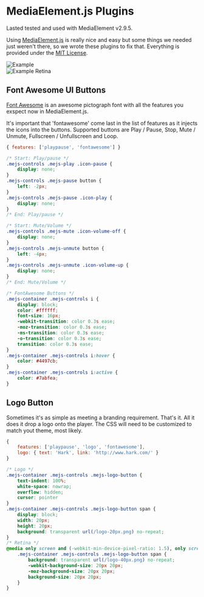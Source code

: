 # MediaElement.js Plugins

Lasted tested and used with MediaElement v2.9.5.

Using [MediaElement.js](http://mediaelementjs.com/) is really nice and easy but some things we needed just weren't there, so we wrote these plugins to fix that. Everything is provided under the [MIT License](http://opensource.org/licenses/mit-license.php).

![Example](https://raw.github.com/hark/mediaelement-plugins/master/example.png)  
![Example Retina](https://raw.github.com/hark/mediaelement-plugins/master/example_retina.png)

## Font Awesome UI Buttons

[Font Awesome](http://fortawesome.github.com/Font-Awesome/) is an awesome pictograph font with all the features you exspect now in MediaElement.js.

It's important that 'fontawesome' come last in the list of features as it injects the icons into the buttons. Supported buttons are Play / Pause, Stop, Mute / Unmute, Fullscreen / Unfullscreen and Loop.

```js
{ features: ['playpause', 'fontawesome'] }
```

```css
/* Start: Play/pause */
.mejs-controls .mejs-play .icon-pause {
	display: none;
}
.mejs-controls .mejs-pause button {
	left: -2px;
}
.mejs-controls .mejs-pause .icon-play {
	display: none;
}
/* End: Play/pause */

/* Start: Mute/Volume */
.mejs-controls .mejs-mute .icon-volume-off {
	display: none;
}
.mejs-controls .mejs-unmute button {
	left: -4px;
}
.mejs-controls .mejs-unmute .icon-volume-up {
	display: none;
}
/* End: Mute/Volume */

/* FontAwesome Buttons */
.mejs-container .mejs-controls i {
	display: block;
	color: #ffffff;
	font-size: 16px;
	-webkit-transition: color 0.3s ease;
	-moz-transition: color 0.3s ease;
	-ms-transition: color 0.3s ease;
	-o-transition: color 0.3s ease;
	transition: color 0.3s ease;
}
.mejs-container .mejs-controls i:hover {
	color: #4497cb;
}
.mejs-container .mejs-controls i:active {
	color: #7abfea;
}
```

## Logo Button

Sometimes it's as simple as meeting a branding requirement. That's it. All it does it drop a logo onto the player. The CSS will need to be customized to match yout theme, most likely.

```js
{
	features: ['playpause', 'logo', 'fontawesome'],
	logo: { text: 'Hark', link: 'http://www.hark.com/' }
}
```

```css
/* Logo */
.mejs-container .mejs-controls .mejs-logo-button {
	text-indent: 100%;
	white-space: nowrap;
	overflow: hidden;
	cursor: pointer
}
.mejs-container .mejs-controls .mejs-logo-button span {
	display: block;
	width: 20px;
	height: 20px;
	background: transparent url(/logo-20px.png) no-repeat;
}
/* Retina */
@media only screen and (-webkit-min-device-pixel-ratio: 1.5), only screen and (-o-min-device-pixel-ratio: 3/2), only screen and (min--moz-device-pixel-ratio: 1.5), only screen and (min-device-pixel-ratio: 1.5){
	.mejs-container .mejs-controls .mejs-logo-button span {
		background: transparent url(/logo-40px.png) no-repeat;
		-webkit-background-size: 20px 20px;
		-moz-background-size: 20px 20px;
		background-size: 20px 20px;
	}
}
```
